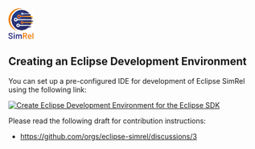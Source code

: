 <img src="https://github.com/eclipse-simrel/.github/blob/main/assets/artwork/svg/SimRel-Color.svg" width="10%">

## Creating an Eclipse Development Environment

You can set up a pre-configured IDE for development of Eclipse SimRel using the following link:

[![Create Eclipse Development Environment for the Eclipse SDK](https://download.eclipse.org/oomph/www/setups/svg/simrel.svg)](https://www.eclipse.org/setups/installer/?url=https://raw.githubusercontent.com/eclipse-simrel/simrel.build/main/SimRelConfiguration.setup&show=true "Click to open Eclipse-Installer Auto Launch or drag onto your running installer's title area")

Please read the following draft for contribution instructions:

- https://github.com/orgs/eclipse-simrel/discussions/3
